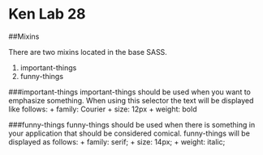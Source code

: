 # Ken Lab 28

##Mixins

There are two mixins located in the base SASS.

  1. important-things
  2. funny-things

###important-things
  important-things should be used when you want to emphasize something. When using this selector the text will be displayed like follows:
    + family: Courier
    + size: 12px
    + weight: bold

###funny-things
  funny-things should be used when there is something in your application that should be considered comical. funny-things will be displayed as follows:
    + family: serif;
    + size: 14px;
    + weight: italic;
